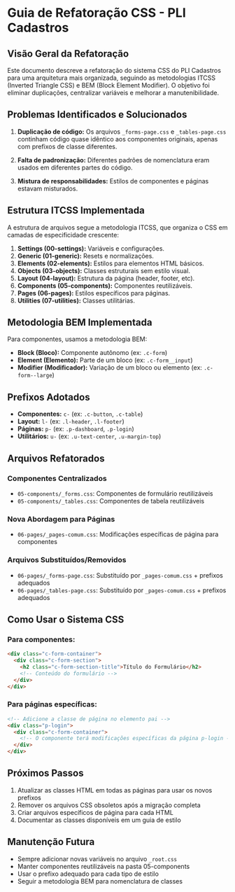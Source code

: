 # Guia de Refatoração CSS - PLI Cadastros

## Visão Geral da Refatoração

Este documento descreve a refatoração do sistema CSS do PLI Cadastros para uma arquitetura mais organizada, seguindo as metodologias ITCSS (Inverted Triangle CSS) e BEM (Block Element Modifier). O objetivo foi eliminar duplicações, centralizar variáveis e melhorar a manutenibilidade.

## Problemas Identificados e Solucionados

1. **Duplicação de código:** Os arquivos `_forms-page.css` e `_tables-page.css` continham código quase idêntico aos componentes originais, apenas com prefixos de classe diferentes.

2. **Falta de padronização:** Diferentes padrões de nomenclatura eram usados em diferentes partes do código.

3. **Mistura de responsabilidades:** Estilos de componentes e páginas estavam misturados.

## Estrutura ITCSS Implementada

A estrutura de arquivos segue a metodologia ITCSS, que organiza o CSS em camadas de especificidade crescente:

1. **Settings (00-settings):** Variáveis e configurações.
2. **Generic (01-generic):** Resets e normalizações.
3. **Elements (02-elements):** Estilos para elementos HTML básicos.
4. **Objects (03-objects):** Classes estruturais sem estilo visual.
5. **Layout (04-layout):** Estrutura da página (header, footer, etc).
6. **Components (05-components):** Componentes reutilizáveis.
7. **Pages (06-pages):** Estilos específicos para páginas.
8. **Utilities (07-utilities):** Classes utilitárias.

## Metodologia BEM Implementada

Para componentes, usamos a metodologia BEM:

- **Block (Bloco):** Componente autônomo (ex: `.c-form`)
- **Element (Elemento):** Parte de um bloco (ex: `.c-form__input`)
- **Modifier (Modificador):** Variação de um bloco ou elemento (ex: `.c-form--large`)

## Prefixos Adotados

- **Componentes:** `c-` (ex: `.c-button`, `.c-table`)
- **Layout:** `l-` (ex: `.l-header`, `.l-footer`)
- **Páginas:** `p-` (ex: `.p-dashboard`, `.p-login`)
- **Utilitários:** `u-` (ex: `.u-text-center`, `.u-margin-top`)

## Arquivos Refatorados

### Componentes Centralizados
- `05-components/_forms.css`: Componentes de formulário reutilizáveis
- `05-components/_tables.css`: Componentes de tabela reutilizáveis

### Nova Abordagem para Páginas
- `06-pages/_pages-comum.css`: Modificações específicas de página para componentes

### Arquivos Substituídos/Removidos
- `06-pages/_forms-page.css`: Substituído por `_pages-comum.css` + prefixos adequados
- `06-pages/_tables-page.css`: Substituído por `_pages-comum.css` + prefixos adequados

## Como Usar o Sistema CSS

### Para componentes:
```html
<div class="c-form-container">
  <div class="c-form-section">
    <h2 class="c-form-section-title">Título do Formulário</h2>
    <!-- Conteúdo do formulário -->
  </div>
</div>
```

### Para páginas específicas:
```html
<!-- Adicione a classe de página no elemento pai -->
<div class="p-login">
  <div class="c-form-container">
    <!-- O componente terá modificações específicas da página p-login -->
  </div>
</div>
```

## Próximos Passos

1. Atualizar as classes HTML em todas as páginas para usar os novos prefixos
2. Remover os arquivos CSS obsoletos após a migração completa
3. Criar arquivos específicos de página para cada HTML
4. Documentar as classes disponíveis em um guia de estilo

## Manutenção Futura

- Sempre adicionar novas variáveis no arquivo `_root.css`
- Manter componentes reutilizáveis na pasta 05-components
- Usar o prefixo adequado para cada tipo de estilo
- Seguir a metodologia BEM para nomenclatura de classes
